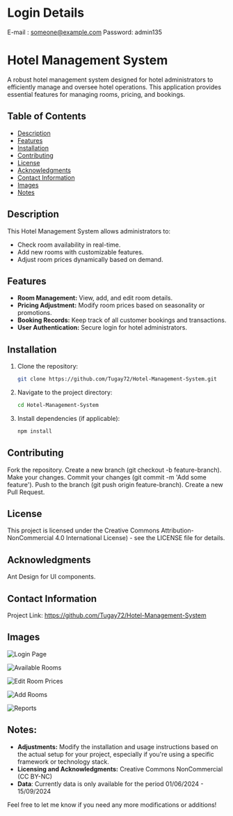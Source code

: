 # Login Details
E-mail : someone@example.com
Password: admin135

# Hotel Management System

A robust hotel management system designed for hotel administrators to efficiently manage and oversee hotel operations. This application provides essential features for managing rooms, pricing, and bookings.

## Table of Contents
- [Description](#description)
- [Features](#features)
- [Installation](#installation)
- [Contributing](#contributing)
- [License](#license)
- [Acknowledgments](#acknowledgments)
- [Contact Information](#contact-information)
- [Images](#images)
- [Notes](#notes)

## Description
This Hotel Management System allows administrators to:
- Check room availability in real-time.
- Add new rooms with customizable features.
- Adjust room prices dynamically based on demand.


## Features
- **Room Management:** View, add, and edit room details.
- **Pricing Adjustment:** Modify room prices based on seasonality or promotions.
- **Booking Records:** Keep track of all customer bookings and transactions.
- **User Authentication:** Secure login for hotel administrators.


## Installation
1. Clone the repository:
   ```bash
   git clone https://github.com/Tugay72/Hotel-Management-System.git
2. Navigate to the project directory:
   ```bash
   cd Hotel-Management-System
3. Install dependencies (if applicable):
   ```bash
   npm install

## Contributing
Fork the repository.
Create a new branch (git checkout -b feature-branch).
Make your changes.
Commit your changes (git commit -m 'Add some feature').
Push to the branch (git push origin feature-branch).
Create a new Pull Request.


## License
This project is licensed under the Creative Commons Attribution-NonCommercial 4.0 International License) - see the LICENSE file for details.


## Acknowledgments
Ant Design for UI components.


## Contact Information
Project Link: https://github.com/Tugay72/Hotel-Management-System


## Images
![Login Page](github_assets/login_page.png)


![Available Rooms](github_assets/available_rooms.png) 


![Edit Room Prices](github_assets/edit_room_prices.png) 


![Add Rooms](github_assets/add_rooms.png) 


![Reports](github_assets/reports.png) 

## Notes:
- **Adjustments:** Modify the installation and usage instructions based on the actual setup for your project, especially if you're using a specific framework or technology stack.
- **Licensing and Acknowledgments:** Creative Commons NonCommercial (CC BY-NC)
- **Data**: Currently data is only available for the period 01/06/2024 - 15/09/2024

Feel free to let me know if you need any more modifications or additions!
